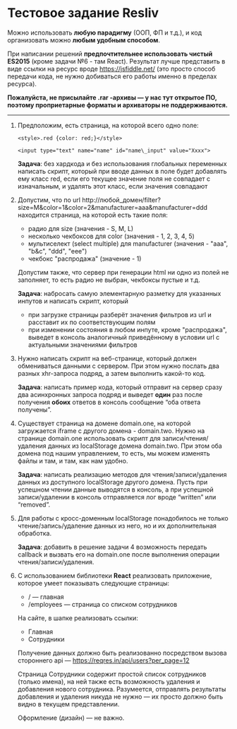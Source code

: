 ﻿# Тестовое задание Resliv

Можно использовать **любую парадигму** (ООП, ФП и т.д.), и код организовать можно **любым удобным способом**. 

При написании решений **предпочтительнее использовать чистый ES2015** (кроме задачи №6 - там React). Результат лучше представить в виде ссылки на ресурс вроде <https://jsfiddle.net/> (это просто способ передачи кода, не нужно добиваться его работы именно в пределах ресурса). 

**Пожалуйста, не присылайте .rar
-архивы — у нас тут открытое ПО, поэтому проприетарные форматы и архиваторы не поддерживаются.**

---

1. Предположим, есть страница, на которой всего одно поле: 

    `<style>.red {color: red;}</style>`
    
    `<input type="text" name="name" id="name\_input" value="Xxxx">` 
    
    **Задача**: без хардкода и без использования глобальных переменных написать скрипт, который при вводе данных в поле будет добавлять ему класс red, если его текущее значение поля не совпадает с изначальным, и удалять этот класс, если значения совпадают 

2. Допустим, что по url http://любой\_домен/filter?size=M&color=1&color=2&manufacturer=aaa&manufacturer=ddd
     находится страница, на которой есть такие поля: 
    - радио для size (значения - S, M, L) 
    - несколько чекбоксов для color (значения - 1, 2, 3, 4, 5) 
    - мультиселект (select multiple) для manufacturer (значения - "aaa", "b&c", "ddd", "eee")  
    - чекбокс "распродажа" (значение - 1) 
    
    Допустим также, что сервер при генерации html ни одно из полей не заполняет, то есть радио не выбран, чекбоксы пустые и т.д. 
    
    **Задача**: набросать самую элементарную разметку для указанных инпутов и написать скрипт, который  
    
    - при загрузке страницы разберёт значения фильтров из url и расставит их по соответствующим полям 
    - при изменении состояния в любом инпуте, кроме "распродажа", выведет в консоль аналогичный приведённому в условии url с актуальными значениями фильтров

3. Нужно написать скрипт на веб-странице, который должен обмениваться данными с сервером. При этом нужно послать два разных xhr-запроса подряд, а затем выполнить какой-то код.  

    **Задача**: написать пример кода, который отправит на сервер сразу два асинхронных запроса подряд и выведет **один** раз после получения **обоих** ответов в консоль сообщение “оба ответа получены”. 

4. Существует страница на домене domain.one, на которой загружается iframe с другого домена - domain.two. Нужно на странице domain.one использовать скрипт для записи/чтения/удаления данных из localStorage домена domain.two. При этом оба домена под нашим управлением, то есть, мы можем изменять файлы и там, и там, как нам удобно. 
    
    **Задача**: написать реализацию методов для чтения/записи/удаления данных из доступного localStorage другого домена. Пусть при успешном чтении данные выводятся в консоль, а при успешной записи/удалении в консоль отправляется лог вроде “written” или “removed”. 

5. Для работы с кросс-доменным localStorage понадобилось не только чтение/запись/удаление данных из него, но и их дополнительная обработка.  
    
    **Задача**: добавить в решение задачи 4 возможность передать callback и вызвать его на domain.one после выполнения операции чтения/записи/удаления. 

6. С использованием библиотеки **React** реализовать приложение, которое умеет показывать следующие страницы: 
    - / — главная 
    - /employees — страница со списком сотрудников 
    
    На сайте, в шапке реализовать ссылки: 
    
    - Главная 
    - Сотрудники 

    Получение данных должно быть реализованно посредством вызова стороннего api — <https://reqres.in/api/users?per_page=12> 
    
    Страница Сотрудники содержит простой список сотрудников (только имена), на ней также есть возможность удаления и добавления нового сотрудника. Разумеется, отправлять результаты добавления и удаления никуда не нужно — их просто должно быть видно в текущем представлении. 
    
    Оформление (дизайн) — не важно.  
